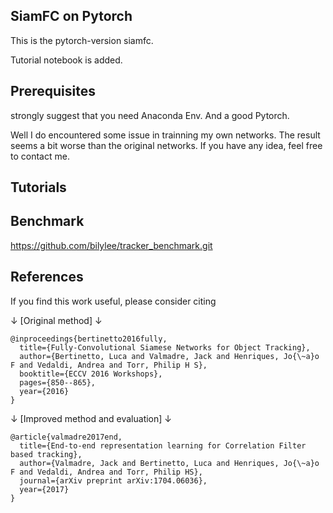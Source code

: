 ## SiamFC on Pytorch

This is the pytorch-version siamfc.

Tutorial notebook is added.
## Prerequisites

strongly suggest that you need Anaconda Env. And a good Pytorch.

Well I do encountered some issue in trainning my own networks. The result seems a bit worse than the original networks. If you have any idea, feel free to contact me.

## Tutorials

## Benchmark

https://github.com/bilylee/tracker_benchmark.git

## References
If you find this work useful, please consider citing

↓ [Original method] ↓
```
@inproceedings{bertinetto2016fully,
  title={Fully-Convolutional Siamese Networks for Object Tracking},
  author={Bertinetto, Luca and Valmadre, Jack and Henriques, Jo{\~a}o F and Vedaldi, Andrea and Torr, Philip H S},
  booktitle={ECCV 2016 Workshops},
  pages={850--865},
  year={2016}
}
```
↓ [Improved method and evaluation] ↓
```
@article{valmadre2017end,
  title={End-to-end representation learning for Correlation Filter based tracking},
  author={Valmadre, Jack and Bertinetto, Luca and Henriques, Jo{\~a}o F and Vedaldi, Andrea and Torr, Philip HS},
  journal={arXiv preprint arXiv:1704.06036},
  year={2017}
}
```
